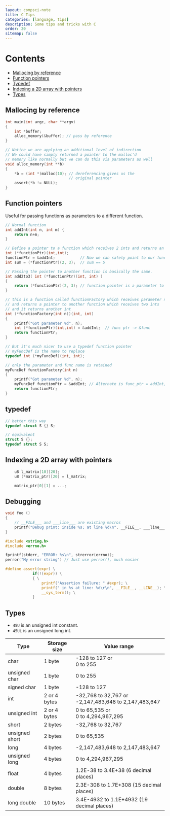 ```yaml
---
layout: compsci-note
title: C Tips
categories: [language, tips]
description: Some tips and tricks with C
order: 20
sitemap: false
---
```


# Contents

* [Mallocing by reference](#mallocing-by-reference)
* [Function pointers](#function-pointers)
* [Typedef](#typedef)
* [Indexing a 2D array with pointers](#indexing-a-2d-array-with-pointers)
* [Types](#types)

## Mallocing by reference

```c
int main(int argc, char **argv)
{
    int *buffer;
    alloc_memory(&buffer); // pass by reference
}

// Notice we are applying an additional level of indirection
// We could have simply returned a pointer to the malloc'd
// memory like normally but we can do this via parameters as well
void alloc_memory(int **b)
{
    *b = (int *)malloc(10); // dereferencing gives us the
                            // original pointer
    assert(*b != NULL);
}
```

## Function pointers

Useful for passing functions as parameters to a different function.

```c
// Normal function
int addInt(int n, int m) {
    return n+m;
}

// Define a pointer to a function which receives 2 ints and returns an int.
int (*functionPtr)(int,int);
functionPtr = &addInt;           // Now we can safely point to our function
int sum = (*functionPtr)(2, 3);  // sum == 5

// Passing the pointer to another function is basically the same.
int add2to3( int (*functionPtr)(int, int) )
{
    return (*functionPtr)(2, 3); // function pointer is a parameter to add2to3
}

// this is a function called functionFactory which receives parameter n
// and returns a pointer to another function which receives two ints
// and it returns another int
int (*functionFactory(int n))(int, int)
{
    printf("Got parameter %d", n);
    int (*functionPtr)(int,int) = &addInt;  // func ptr -> &func
    return functionPtr;
}

// But it's much nicer to use a typedef function pointer
// myFuncDef is the name to replace
typedef int (*myFuncDef)(int, int);  

// only the parameter and func name is retained
myFuncDef functionFactory(int n)
{
    printf("Got parameter %d", n);
    myFuncDef functionPtr = &addInt; // Alternate is func_ptr = addInt;
    return functionPtr;
}
```

## typedef

```c
// better this way
typedef struct S {} S;

// equivalent
struct S {};
typedef struct S S;
```

## Indexing a 2D array with pointers

```c
    u8 l_matrix[10][20];
    u8 (*matrix_ptr)[20] = l_matrix;

    matrix_ptr[0][1] = ...;
```

## Debugging

```c
void foo ()
{
    // __FILE___ and ___line___ are existing macros
    printf("Debug print: inside %s; at line %d\n", __FILE__, ___line___);
}
```

```c
#include <string.h>
#include <errno.h>

fprintf(stderr, "ERROR: %s\n", strerror(errno));
perror("My error string") // Just use perror(), much easier
```

```c
#define assert(expr) \
            if(!(expr)) \
            { \
                printf("Assertion failure: " #expr); \
                printf(" in %s at line: %d\r\n", __FILE__, __LINE__); \
                __sys_term(); \
            }
```

## Types

* `45U` is an unsigned int constant.
* `45UL` is an unsigned long int.

|Type             |Storage size | Value range                                            |
|-----------------|-------------|--------------------------------------------------------|
|char             |1 byte       |-128 to 127 or <br> 0 to 255                            |
|unsigned char    |1 byte       |0 to 255                                                |
|signed char      |1 byte       |-128 to 127                                             |
|int              |2 or 4 bytes |-32,768 to 32,767 or <br>-2,147,483,648 to 2,147,483,647|
|unsigned int     |2 or 4 bytes | 0 to 65,535  or <br>0 to 4,294,967,295                 |
|short            |2 bytes      |-32,768 to 32,767                                       |
|unsigned short   |2 bytes      |0 to 65,535                                             |
|long             |4 bytes      |-2,147,483,648 to 2,147,483,647                         |
|unsigned long    |4 bytes      | 0 to 4,294,967,295                                     |
|float            |4 bytes      |1.2E-38 to 3.4E+38 (6 decimal places)                   |
|double           |8 bytes      |2.3E-308 to 1.7E+308 (15 decimal places)                |
|long double      |10 bytes     |3.4E-4932 to 1.1E+4932 (19 decimal places)              |
